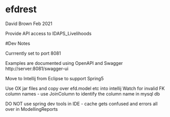 # efdrest

David Brown
Feb 2021

Provide API access to IDAPS_Livelihoods 

#Dev Notes

Currrently set to port 8081

Examples are documented using OpenAPI and Swagger http://server:8081/swagger-ui

Move to Intellij from Eclipse to support Spring5

Use OX jar files and copy over efd.model etc into intellij Watch for invalid FK column names - use JoinColumn to identify the column name in mysql db

DO NOT use spring dev tools in IDE - cache gets confused and errors all over in ModellingReports

